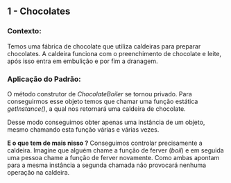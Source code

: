 ## 1 - Chocolates

### Contexto:

Temos uma fábrica de chocolate que utiliza caldeiras para preparar chocolates. A caldeira funciona com o preenchimento de chocolate e leite, após isso entra em embulição e por fim a dranagem.

### Aplicação do Padrão:

O método construtor de _ChocolateBoiler_ se tornou privado. Para conseguirmos esse objeto temos que chamar uma função estática _getInstance()_, a qual nos retornará uma caldeira de chocolate.

Desse modo conseguimos obter apenas uma instância de um objeto, mesmo chamando esta função várias e várias vezes.

**E o que tem de mais nisso ?**
Conseguimos controlar precisamente a caldeira.
Imagine que alguém chame a função de ferver (_boil_) e em seguida uma pessoa chame a função de ferver novamente.
Como ambas apontam para a mesma instância a segunda chamada não provocará nenhuma operação na caldeira.
